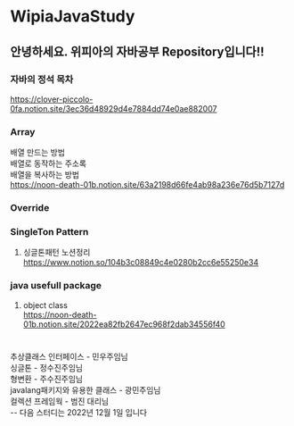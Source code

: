 # WipiaJavaStudy

## 안녕하세요. 위피아의 자바공부 Repository입니다!! 
### 자바의 정석 목차
https://clover-piccolo-0fa.notion.site/3ec36d48929d4e7884dd74e0ae882007 

### Array
배열 만드는 방법
</br> 배열로 동작하는 주소록
</br> 배열을 복사하는 방법
</br>https://noon-death-01b.notion.site/63a2198d66fe4ab98a236e76d5b7127d

###  Override



### SingleTon Pattern
1. 싱글톤패턴 노션정리
</br>https://www.notion.so/104b3c08849c4e0280b2cc6e55250e34


### java usefull package
1. object class
</br>https://noon-death-01b.notion.site/2022ea82fb2647ec968f2dab34556f40



#
추상클래스 인터페이스 - 민우주임님
</br>싱글톤 - 정수진주임님
</br>형변환 - 주수진주임님
</br>javalang패키지와 유용한 클래스 - 광민주임님
</br>컬렉션 프레임웍 - 범진 대리님
</br>-- 다음 스터디는 2022년 12월 1일 입니다
